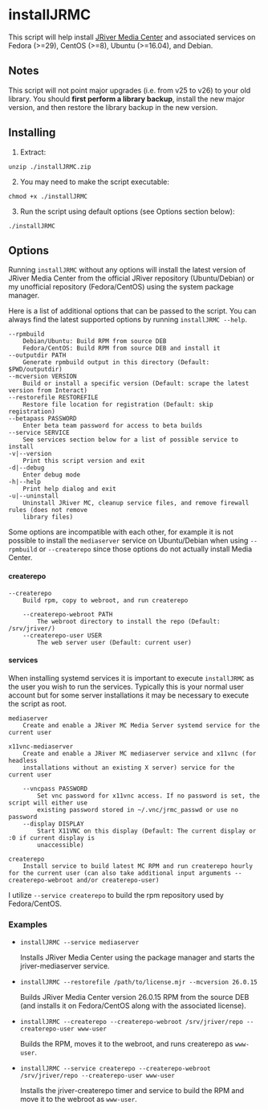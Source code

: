 # installJRMC

This script will help install [JRiver Media Center](https://www.jriver.com/) and associated services on Fedora (>=29), CentOS (>=8), Ubuntu (>=16.04), and Debian.

## Notes

This script will not point major upgrades (i.e. from v25 to v26) to your old library. You should **first perform a library backup**, install the new major version, and then restore the library backup in the new version.

## Installing

1.  Extract:
```
unzip ./installJRMC.zip
```
2.  You may need to make the script executable:
```
chmod +x ./installJRMC
```
3.  Run the script using default options (see Options section below):
```
./installJRMC
```

## Options

Running `installJRMC` without any options will install the latest version of JRiver Media Center from the official JRiver repository (Ubuntu/Debian) or my unofficial repository (Fedora/CentOS) using the system package manager.

Here is a list of additional options that can be passed to the script. You can always find the latest supported options by running `installJRMC --help`.
```text
--rpmbuild
    Debian/Ubuntu: Build RPM from source DEB
    Fedora/CentOS: Build RPM from source DEB and install it
--outputdir PATH
    Generate rpmbuild output in this directory (Default: $PWD/outputdir)
--mcversion VERSION
    Build or install a specific version (Default: scrape the latest version from Interact)
--restorefile RESTOREFILE
    Restore file location for registration (Default: skip registration)
--betapass PASSWORD
    Enter beta team password for access to beta builds
--service SERVICE
    See services section below for a list of possible service to install
-v|--version
    Print this script version and exit
-d|--debug
    Enter debug mode
-h|--help
    Print help dialog and exit
-u|--uninstall
    Uninstall JRiver MC, cleanup service files, and remove firewall rules (does not remove
    library files)
```
Some options are incompatible with each other, for example it is not possible to install the `mediaserver` service on Ubuntu/Debian when using `--rpmbuild` or `--createrepo` since those options do not actually install Media Center.

#### createrepo
```text
--createrepo
    Build rpm, copy to webroot, and run createrepo

    --createrepo-webroot PATH
        The webroot directory to install the repo (Default: /srv/jriver/)
    --createrepo-user USER
        The web server user (Default: current user)
```
#### services
When installing systemd services it is important to execute `installJRMC` as the user you wish to run the services. Typically this is your normal user account but for some server installations it may be necessary to execute the script as root.
```text
mediaserver
    Create and enable a JRiver MC Media Server systemd service for the current user

x11vnc-mediaserver
    Create and enable a JRiver MC mediaserver service and x11vnc (for headless
    installations without an existing X server) service for the current user

    --vncpass PASSWORD
        Set vnc password for x11vnc access. If no password is set, the script will either use
        existing password stored in ~/.vnc/jrmc_passwd or use no password
    --display DISPLAY
        Start X11VNC on this display (Default: The current display or :0 if current display is
        unaccessible)

createrepo
    Install service to build latest MC RPM and run createrepo hourly for the current user (can also take additional input arguments --createrepo-webroot and/or createrepo-user)
```
I utilize `--service createrepo` to build the rpm repository used by Fedora/CentOS.

### Examples

*   `installJRMC --service mediaserver`

    Installs JRiver Media Center using the package manager and starts the jriver-mediaserver service.

*   `installJRMC --restorefile /path/to/license.mjr --mcversion 26.0.15`

     Builds JRiver Media Center version 26.0.15 RPM from the source DEB (and installs it on Fedora/CentOS along with the associated license).

*   `installJRMC --createrepo --createrepo-webroot /srv/jriver/repo --createrepo-user www-user`

     Builds the RPM, moves it to the webroot, and runs createrepo as `www-user`.

*   `installJRMC --service createrepo --createrepo-webroot /srv/jriver/repo --createrepo-user www-user`

    Installs the jriver-createrepo timer and service to build the RPM and move it to the webroot as `www-user`.
